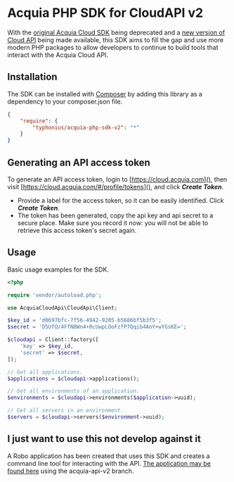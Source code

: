 
Acquia PHP SDK for CloudAPI v2
=

With the [original Acquia Cloud SDK](https://github.com/acquia/acquia-sdk-php) being deprecated and a [new version of Cloud API](https://cloud.acquia.com/api-docs/) being made available, this SDK aims to fill the gap and use more modern PHP packages to allow developers to continue to build tools that interact with the Acquia Cloud API.

## Installation

The SDK can be installed with [Composer](http://getcomposer.org) by adding this
library as a dependency to your composer.json file.

```json
{
    "require": {
        "typhonius/acquia-php-sdk-v2": "*"
    }
}
```

## Generating an API access token

To generate an API access token, login to [https://cloud.acquia.com](), then visit [https://cloud.acquia.com/#/profile/tokens](), and click ***Create Token***.

* Provide a label for the access token, so it can be easily identified. Click ***Create Token***.
* The token has been generated, copy the api key and api secret to a secure place. Make sure you record it now: you will not be able to retrieve this access token's secret again.


## Usage

Basic usage examples for the SDK.

```php
<?php

require 'vendor/autoload.php';

use AcquiaCloudApi\CloudApi\Client;

$key_id = 'd0697bfc-7f56-4942-9205-b5686bf5b3f5';
$secret = 'D5UfO/4FfNBWn4+0cUwpLOoFzfP7Qqib4AoY+wYGsKE=';

$cloudapi = Client::factory([
    'key' => $key_id,
    'secret' => $secret,
]);

// Get all applications.
$applications = $cloudapi->applications();

// Get all environments of an application.
$environments = $cloudapi->environments($application->uuid);

// Get all servers in an environment.
$servers = $cloudapi->servers($environment->uuid);

```

## I just want to use this not develop against it

A Robo application has been created that uses this SDK and creates a command line tool for interacting with the API. [The application may be found here](https://github.com/typhonius/acquia_cli) using the acquia-api-v2 branch.